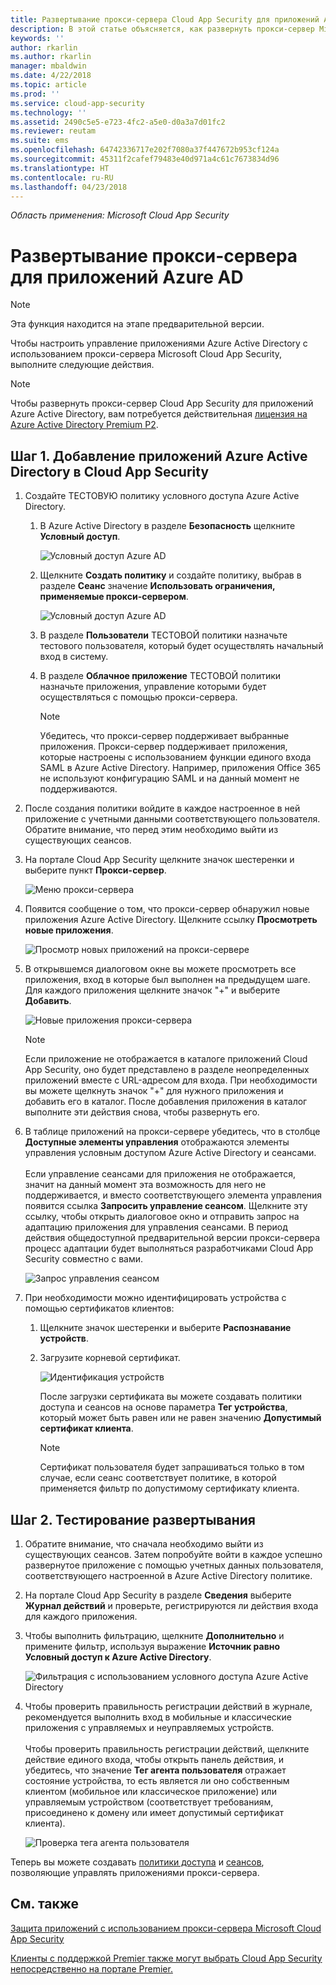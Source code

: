 ```yaml
---
title: Развертывание прокси-сервера Cloud App Security для приложений Azure AD | Документы Майкрософт
description: В этой статье объясняется, как развернуть прокси-сервер Microsoft Cloud App Security для приложений Azure AD.
keywords: ''
author: rkarlin
ms.author: rkarlin
manager: mbaldwin
ms.date: 4/22/2018
ms.topic: article
ms.prod: ''
ms.service: cloud-app-security
ms.technology: ''
ms.assetid: 2490c5e5-e723-4fc2-a5e0-d0a3a7d01fc2
ms.reviewer: reutam
ms.suite: ems
ms.openlocfilehash: 64742336717e202f7080a37f447672b953cf124a
ms.sourcegitcommit: 45311f2cafef79483e40d971a4c61c7673834d96
ms.translationtype: HT
ms.contentlocale: ru-RU
ms.lasthandoff: 04/23/2018
---
```

*Область применения: Microsoft Cloud App Security*

# <a name="deploy-proxy-for-azure-ad-apps"></a>Развертывание прокси-сервера для приложений Azure AD

> [!NOTE]
> Эта функция находится на этапе предварительной версии.

Чтобы настроить управление приложениями Azure Active Directory с использованием прокси-сервера Microsoft Cloud App Security, выполните следующие действия.

> [!NOTE]
> Чтобы развернуть прокси-сервер Cloud App Security для приложений Azure Active Directory, вам потребуется действительная [лицензия на Azure Active Directory Premium P2](https://docs.microsoft.com/azure/active-directory/license-users-groups).

## <a name="step-1-add-azure-ad-apps-in-cloud-app-security"></a>Шаг 1. Добавление приложений Azure Active Directory в Cloud App Security  

1. Создайте ТЕСТОВУЮ политику условного доступа Azure Active Directory.

   1. В Azure Active Directory в разделе **Безопасность** щелкните **Условный доступ**.

      ![Условный доступ Azure AD](./media/aad-conditional-access.png)

   2. Щелкните **Создать политику** и создайте политику, выбрав в разделе **Сеанс** значение **Использовать ограничения, применяемые прокси-сервером**.

      ![Условный доступ Azure AD](./media/proxy-deploy-restrictions-aad.png)

   3. В разделе **Пользователи** ТЕСТОВОЙ политики назначьте тестового пользователя, который будет осуществлять начальный вход в систему.
    
   4. В разделе **Облачное приложение** ТЕСТОВОЙ политики назначьте приложения, управление которыми будет осуществляться с помощью прокси-сервера. 

      > [!NOTE]
      >Убедитесь, что прокси-сервер поддерживает выбранные приложения. Прокси-сервер поддерживает приложения, которые настроены с использованием функции единого входа SAML в Azure Active Directory. Например, приложения Office 365 не используют конфигурацию SAML и на данный момент не поддерживаются.


2. После создания политики войдите в каждое настроенное в ней приложение с учетными данными соответствующего пользователя. Обратите внимание, что перед этим необходимо выйти из существующих сеансов.

3. На портале Cloud App Security щелкните значок шестеренки и выберите пункт **Прокси-сервер**. 
    
     ![Меню прокси-сервера](./media/proxy-menu.png)

4. Появится сообщение о том, что прокси-сервер обнаружил новые приложения Azure Active Directory. Щелкните ссылку **Просмотреть новые приложения**.

   ![Просмотр новых приложений на прокси-сервере](./media/proxy-view-new-apps.png)

5. В открывшемся диалоговом окне вы можете просмотреть все приложения, вход в которые был выполнен на предыдущем шаге. Для каждого приложения щелкните значок "+" и выберите **Добавить**.

   ![Новые приложения прокси-сервера](./media/proxy-new-app.png)

   > [!NOTE]
   > Если приложение не отображается в каталоге приложений Cloud App Security, оно будет представлено в разделе неопределенных приложений вместе с URL-адресом для входа. При необходимости вы можете щелкнуть значок "+" для нужного приложения и добавить его в каталог. После добавления приложения в каталог выполните эти действия снова, чтобы развернуть его. 

6. В таблице приложений на прокси-сервере убедитесь, что в столбце **Доступные элементы управления** отображаются элементы управления условным доступом Azure Active Directory и сеансами. <br></br>Если управление сеансами для приложения не отображается, значит на данный момент эта возможность для него не поддерживается, и вместо соответствующего элемента управления появится ссылка **Запросить управление сеансом**. Щелкните эту ссылку, чтобы открыть диалоговое окно и отправить запрос на адаптацию приложения для управления сеансами. В период действия общедоступной предварительной версии прокси-сервера процесс адаптации будет выполняться разработчиками Cloud App Security совместно с вами.
  
   ![Запрос управления сеансом](./media/request-session-control.png)

7. При необходимости можно идентифицировать устройства с помощью сертификатов клиентов:

   1. Щелкните значок шестеренки и выберите **Распознавание устройств**.

   2. Загрузите корневой сертификат.

      ![Идентификация устройств](./media/device-identification.png)
 
      После загрузки сертификата вы можете создавать политики доступа и сеансов на основе параметра **Тег устройства**, который может быть равен или не равен значению **Допустимый сертификат клиента**.
 
      > [!NOTE]
      >Сертификат пользователя будет запрашиваться только в том случае, если сеанс соответствует политике, в которой применяется фильтр по допустимому сертификату клиента. 

## <a name="step-2-test-the-deployment"></a>Шаг 2. Тестирование развертывания

1. Обратите внимание, что сначала необходимо выйти из существующих сеансов. Затем попробуйте войти в каждое успешно развернутое приложение с помощью учетных данных пользователя, соответствующего настроенной в Azure Active Directory политике. 

2. На портале Cloud App Security в разделе **Сведения** выберите **Журнал действий** и проверьте, регистрируются ли действия входа для каждого приложения.

3. Чтобы выполнить фильтрацию, щелкните **Дополнительно** и примените фильтр, используя выражение **Источник равно Условный доступ к Azure Active Directory**.

    ![Фильтрация с использованием условного доступа Azure Active Directory](./media/sso-logon.png)

4. Чтобы проверить правильность регистрации действий в журнале, рекомендуется выполнить вход в мобильные и классические приложения с управляемых и неуправляемых устройств.<br></br>
   Чтобы проверить правильность регистрации действий, щелкните действие единого входа, чтобы открыть панель действия, и убедитесь, что значение **Тег агента пользователя** отражает состояние устройства, то есть является ли оно собственным клиентом (мобильное или классическое приложение) или управляемым устройством (соответствует требованиям, присоединено к домену или имеет допустимый сертификат клиента).
 
   ![Проверка тега агента пользователя](./media/domain-joined.png)


Теперь вы можете создавать [политики доступа](access-policy-aad.md) и [сеансов](session-policy-aad.md), позволяющие управлять приложениями прокси-сервера.



## <a name="see-also"></a>См. также  
[Защита приложений с использованием прокси-сервера Microsoft Cloud App Security](proxy-intro-aad.md)   

[Клиенты с поддержкой Premier также могут выбрать Cloud App Security непосредственно на портале Premier.](https://premier.microsoft.com/)  
  